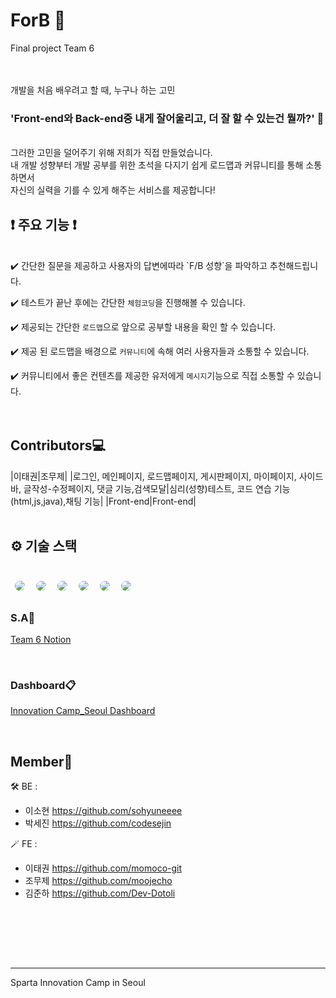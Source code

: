 <h1>  ForB 🦉 </h1>

Final project Team 6

<br>

<br>
개발을 처음 배우려고 할 때, 누구나 하는 고민
<br>

<h3> 'Front-end와 Back-end중 내게 잘어울리고, 더 잘 할 수 있는건 뭘까?' 🤔 </h3>

<br>
그러한 고민을 덜어주기 위해 저희가 직접 만들었습니다.

<br>
내 개발 성향부터 개발 공부를 위한 초석을 다지기 쉽게 로드맵과 커뮤니티를 통해 소통하면서

<br>
자신의 실력을 기를 수 있게 해주는 서비스를 제공합니다!

<h2>❗ 주요 기능 ❗</h2>
<br>
✔️ 간단한 질문을 제공하고 사용자의 답변에따라 `F/B 성향`을 파악하고 추천해드립니다. <br>

✔️ 테스트가 끝난 후에는 간단한 `체험코딩`을 진행해볼 수 있습니다. <br>

✔️ 제공되는 간단한 `로드맵`으로 앞으로 공부할 내용을 확인 할 수 있습니다. <br>

✔️ 제공 된 로드맵을 배경으로 `커뮤니티`에 속해 여러 사용자들과 소통할 수 있습니다. <br>

✔️ 커뮤니티에서 좋은 컨텐츠를 제공한 유저에게 `메시지`기능으로 직접 소통할 수 있습니다. <br>
<br><br>
## Contributors💻
|이태권|조무제|
|로그인, 메인페이지, 로드맵페이지, 게시판페이지, 마이페이지, 사이드바, 글작성-수정페이지, 댓글 기능,검색모달|심리(성향)테스트, 코드 연습 기능(html,js,java),채팅 기능|
|Front-end|Front-end|
<br><br>
## ⚙️ 기술 스택 
<br>
<img style="margin:5px; border: 2px solid white; border-radius: 20px" src="https://img.shields.io/badge/React-blue?style=flat-square&logo=react&logoColor=white"/>
<img style="margin:5px; border: 2px solid white; border-radius: 20px" src="https://img.shields.io/badge/Axios-navy?style=flat-square&logo=axios&logoColor=white"/>
<img style="margin:5px; border: 2px solid white; border-radius: 20px" src="https://img.shields.io/badge/Redux-purple?style=flat-square&logo=redux&logoColor=white"/>
<img style="margin:5px; border: 2px solid white; border-radius: 20px" src="https://img.shields.io/badge/ReactQuery-red?style=flat-square&logo=reactquery&logoColor=white"/>
<img style="margin:5px; border: 2px solid white; border-radius: 20px" src="https://img.shields.io/badge/TailwindCSS-blue?style=flat-square&logo=tailwindcss&logoColor=white"/>
<img style="margin:5px; border: 2px solid white; border-radius: 20px" src="https://img.shields.io/badge/AWS-232f3e?style=flat-square&logo=amazon&logoColor=white"/>

### S.A📑

[Team 6 Notion](https://www.notion.so/F-or-B-8ef2e74bb1184d23a83c67eaab82fb36)

<br>

### Dashboard📋

[Innovation Camp_Seoul Dashboard](https://docs.google.com/spreadsheets/d/12q6UUsaQN5Vb_wK__GHpFbfmPXJ9LlOnpu3dwfwx6JY/edit#gid=430440458)

<br>

## Member🌱

🛠️ BE : <br>

- 이소현 https://github.com/sohyuneeee <br>
- 박세진 https://github.com/codesejin <br>

🪄 FE : <br>

- 이태권 https://github.com/momoco-git <br>
- 조무제 https://github.com/moojecho <br>
- 김준하 https://github.com/Dev-Dotoli <br>

<br><br>


<br><br>

---

Sparta Innovation Camp in Seoul
